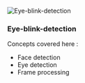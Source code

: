 ![Eye-blink-detection](https://socialify.git.ci/swetakb15/Eye-blink-detection/image?description=1&descriptionEditable=Eye-blink-detection%20is%20a%20%20Very%20useful%20for%20OpenCV%20beginner.&font=Bitter&forks=1&issues=1&language=1&owner=1&pattern=Plus&pulls=1&stargazers=1&theme=Light)
<br>
### Eye-blink-detection
Concepts covered here :
<ul>
<li>Face detection</li>
<li>Eye detection</li>
<li>Frame processing</li>
</ul>



